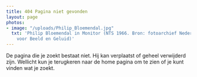 ```yaml
---
title: 404 Pagina niet gevonden
layout: page
photos:
- image: "/uploads/Philip_Bloemendal.jpg"
  txt: 'Philip Bloemendal in Monitor (NTS 1966. Bron: fotoarchief Nederlands Instituut
    voor Beeld en Geluid)'
---
```


De pagina die je zoekt bestaat niet. Hij kan verplaatst of geheel verwijderd zijn. 
Wellicht kun je terugkeren naar de home pagina om te zien of je kunt vinden wat je zoekt.